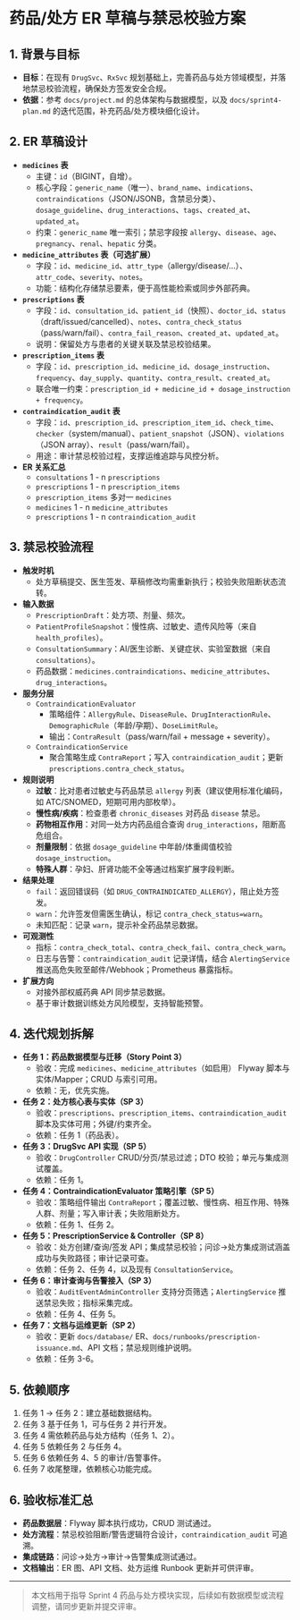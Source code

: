 # 药品/处方 ER 草稿与禁忌校验方案

## 1. 背景与目标
- **目标**：在现有 `DrugSvc`、`RxSvc` 规划基础上，完善药品与处方领域模型，并落地禁忌校验流程，确保处方签发安全合规。
- **依据**：参考 `docs/project.md` 的总体架构与数据模型，以及 `docs/sprint4-plan.md` 的迭代范围，补充药品/处方模块细化设计。

## 2. ER 草稿设计
- **`medicines` 表**
  - 主键：`id`（BIGINT，自增）。
  - 核心字段：`generic_name`（唯一）、`brand_name`、`indications`、`contraindications`（JSON/JSONB，含禁忌分类）、`dosage_guideline`、`drug_interactions`、`tags`、`created_at`、`updated_at`。
  - 约束：`generic_name` 唯一索引；禁忌字段按 `allergy`、`disease`、`age`、`pregnancy`、`renal`、`hepatic` 分类。
- **`medicine_attributes` 表（可选扩展）**
  - 字段：`id`、`medicine_id`、`attr_type`（allergy/disease/...）、`attr_code`、`severity`、`notes`。
  - 功能：结构化存储禁忌要素，便于高性能检索或同步外部药典。
- **`prescriptions` 表**
  - 字段：`id`、`consultation_id`、`patient_id`（快照）、`doctor_id`、`status`（draft/issued/cancelled）、`notes`、`contra_check_status`（pass/warn/fail）、`contra_fail_reason`、`created_at`、`updated_at`。
  - 说明：保留处方与患者的关键关联及禁忌校验结果。
- **`prescription_items` 表**
  - 字段：`id`、`prescription_id`、`medicine_id`、`dosage_instruction`、`frequency`、`day_supply`、`quantity`、`contra_result`、`created_at`。
  - 联合唯一约束：`prescription_id + medicine_id + dosage_instruction + frequency`。
- **`contraindication_audit` 表**
  - 字段：`id`、`prescription_id`、`prescription_item_id`、`check_time`、`checker`（system/manual）、`patient_snapshot`（JSON）、`violations`（JSON array）、`result`（pass/warn/fail）。
  - 用途：审计禁忌校验过程，支撑运维追踪与风控分析。
- **ER 关系汇总**
  - `consultations` 1 - n `prescriptions`
  - `prescriptions` 1 - n `prescription_items`
  - `prescription_items` 多对一 `medicines`
  - `medicines` 1 - n `medicine_attributes`
  - `prescriptions` 1 - n `contraindication_audit`

## 3. 禁忌校验流程
- **触发时机**
  - 处方草稿提交、医生签发、草稿修改均需重新执行；校验失败阻断状态流转。
- **输入数据**
  - `PrescriptionDraft`：处方项、剂量、频次。
  - `PatientProfileSnapshot`：慢性病、过敏史、遗传风险等（来自 `health_profiles`）。
  - `ConsultationSummary`：AI/医生诊断、关键症状、实验室数据（来自 `consultations`）。
  - 药品数据：`medicines.contraindications`、`medicine_attributes`、`drug_interactions`。
- **服务分层**
  - `ContraindicationEvaluator`
    - 策略组件：`AllergyRule`、`DiseaseRule`、`DrugInteractionRule`、`DemographicRule`（年龄/孕期）、`DoseLimitRule`。
    - 输出：`ContraResult`（pass/warn/fail + message + severity）。
  - `ContraindicationService`
    - 聚合策略生成 `ContraReport`；写入 `contraindication_audit`；更新 `prescriptions.contra_check_status`。
- **规则说明**
  - **过敏**：比对患者过敏史与药品禁忌 `allergy` 列表（建议使用标准化编码，如 ATC/SNOMED，短期可用内部枚举）。
  - **慢性病/疾病**：检查患者 `chronic_diseases` 对药品 `disease` 禁忌。
  - **药物相互作用**：对同一处方内药品组合查询 `drug_interactions`，阻断高危组合。
  - **剂量限制**：依据 `dosage_guideline` 中年龄/体重阈值校验 `dosage_instruction`。
  - **特殊人群**：孕妇、肝肾功能不全等通过档案扩展字段判断。
- **结果处理**
  - `fail`：返回错误码（如 `DRUG_CONTRAINDICATED_ALLERGY`），阻止处方签发。
  - `warn`：允许签发但需医生确认，标记 `contra_check_status=warn`。
  - 未知匹配：记录 `warn`，提示补全药品禁忌数据。
- **可观测性**
  - 指标：`contra_check_total`、`contra_check_fail`、`contra_check_warn`。
  - 日志与告警：`contraindication_audit` 记录详情，结合 `AlertingService` 推送高危失败至邮件/Webhook；Prometheus 暴露指标。
- **扩展方向**
  - 对接外部权威药典 API 同步禁忌数据。
  - 基于审计数据训练处方风险模型，支持智能预警。

## 4. 迭代规划拆解
- **任务 1：药品数据模型与迁移（Story Point 3）**
  - 验收：完成 `medicines`、`medicine_attributes`（如启用） Flyway 脚本与实体/Mapper；CRUD 与索引可用。
  - 依赖：无，优先实施。
- **任务 2：处方核心表与实体（SP 3）**
  - 验收：`prescriptions`、`prescription_items`、`contraindication_audit` 脚本及实体可用；外键/约束齐全。
  - 依赖：任务 1（药品表）。
- **任务 3：DrugSvc API 实现（SP 5）**
  - 验收：`DrugController` CRUD/分页/禁忌过滤；DTO 校验；单元与集成测试覆盖。
  - 依赖：任务 1。
- **任务 4：ContraindicationEvaluator 策略引擎（SP 5）**
  - 验收：策略组件输出 `ContraReport`；覆盖过敏、慢性病、相互作用、特殊人群、剂量；写入审计表；失败阻断处方。
  - 依赖：任务 1、任务 2。
- **任务 5：PrescriptionService & Controller（SP 8）**
  - 验收：处方创建/查询/签发 API；集成禁忌校验；问诊→处方集成测试涵盖成功与失败路径；审计记录可查。
  - 依赖：任务 2、任务 4，以及现有 `ConsultationService`。
- **任务 6：审计查询与告警接入（SP 3）**
  - 验收：`AuditEventAdminController` 支持分页筛选；`AlertingService` 推送禁忌失败；指标采集完成。
  - 依赖：任务 4、任务 5。
- **任务 7：文档与运维更新（SP 2）**
  - 验收：更新 `docs/database/` ER、`docs/runbooks/prescription-issuance.md`、API 文档；禁忌规则维护说明。
  - 依赖：任务 3-6。

## 5. 依赖顺序
1. 任务 1 → 任务 2：建立基础数据结构。
2. 任务 3 基于任务 1，可与任务 2 并行开发。
3. 任务 4 需依赖药品与处方结构（任务 1、2）。
4. 任务 5 依赖任务 2 与任务 4。
5. 任务 6 依赖任务 4、5 的审计/告警事件。
6. 任务 7 收尾整理，依赖核心功能完成。

## 6. 验收标准汇总
- **药品数据层**：Flyway 脚本执行成功，CRUD 测试通过。
- **处方流程**：禁忌校验阻断/警告逻辑符合设计，`contraindication_audit` 可追溯。
- **集成链路**：问诊→处方→审计→告警集成测试通过。
- **文档输出**：ER 图、API 文档、处方运维 Runbook 更新并可供评审。

---

> 本文档用于指导 Sprint 4 药品与处方模块实现，后续如有数据模型或流程调整，请同步更新并提交评审。

